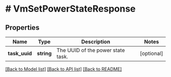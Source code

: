 # # VmSetPowerStateResponse

## Properties

Name | Type | Description | Notes
------------ | ------------- | ------------- | -------------
**task_uuid** | **string** | The UUID of the power state task. | [optional]

[[Back to Model list]](../../README.md#models) [[Back to API list]](../../README.md#endpoints) [[Back to README]](../../README.md)
